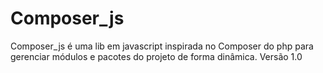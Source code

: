 # Composer_js
Composer_js é uma lib em javascript inspirada no Composer do php para gerenciar módulos e pacotes do projeto de forma dinâmica.
Versão 1.0
